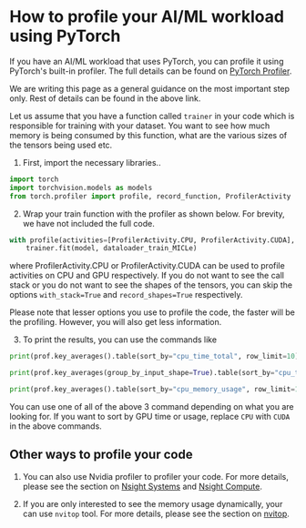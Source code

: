 # How to profile your AI/ML workload using PyTorch

If you have an AI/ML workload that uses PyTorch, you can profile it using PyTorch's built-in profiler. The full details can be found on [PyTorch Profiler](https://pytorch.org/tutorials/recipes/recipes/profiler_recipe.html#using-profiler-to-analyze-memory-consumption).

We are writing this page as a general guidance on the most important step only. Rest of details can be found in the above link.

Let us assume that you have a function called  `trainer` in your code which is responsible for training with your dataset. You want to see how much memory is being consumed by this function, what are the various sizes of the tensors being used etc. 

1. First, import the necessary libraries..

```python
import torch
import torchvision.models as models
from torch.profiler import profile, record_function, ProfilerActivity
```

2. Wrap your train function with the profiler as shown below. For brevity, we have not included the full code.

```python
with profile(activities=[ProfilerActivity.CPU, ProfilerActivity.CUDA], with_stack=True, profile_memory=True, record_shapes=True) as prof:
    trainer.fit(model, dataloader_train_MICLe)
```  

where ProfilerActivity.CPU or ProfilerActivity.CUDA can be used to profile activities on CPU and GPU respectively.
If you do not want to see the call stack or you do not want to see the shapes of the tensors, you can skip the options `with_stack=True` and `record_shapes=True` respectively. 

Please note that lesser options you use to profile the code, the faster will be the profiling. However, you will also get less information.

3. To print the results, you can use the commands like 

```python
print(prof.key_averages().table(sort_by="cpu_time_total", row_limit=10))

print(prof.key_averages(group_by_input_shape=True).table(sort_by="cpu_time_total", row_limit=10))

print(prof.key_averages().table(sort_by="cpu_memory_usage", row_limit=10))
```

You can use one of all of the above 3 command depending on what you are looking for. If you want to sort by GPU time or usage, replace `CPU` with `CUDA` in the above commands.

## Other ways to profile your code

1. You can also use Nvidia profiler to profiler your code. For more details, please see the section on [Nsight Systems](../../advanced/profiling/nsight_systems.md) and [Nsight Compute](../../advanced/profiling/nsight_compute.md).

2. If you are only interested to see the memory usage dynamically, your can use `nvitop` tool. For more details, please see the section on [nvitop](../../advanced/profiling/nvitop.md).
